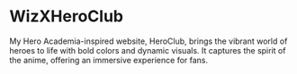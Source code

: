 # WizXHeroClub
My Hero Academia-inspired website, HeroClub, brings the vibrant world of heroes to life with bold colors and dynamic visuals. It captures the spirit of the anime, offering an immersive experience for fans.
